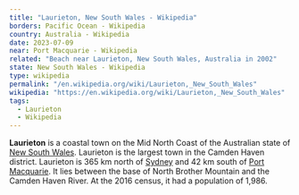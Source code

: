 ```yaml
---
title: "Laurieton, New South Wales - Wikipedia"
borders: Pacific Ocean - Wikipedia
country: Australia - Wikipedia
date: 2023-07-09
near: Port Macquarie - Wikipedia
related: "Beach near Laurieton, New South Wales, Australia in 2002"
state: New South Wales - Wikipedia
type: wikipedia
permalink: "/en.wikipedia.org/wiki/Laurieton,_New_South_Wales"
wikipedia: "https://en.wikipedia.org/wiki/Laurieton,_New_South_Wales"
tags:
  - Laurieton
  - Wikipedia
---
```

**Laurieton** is a coastal town on the Mid North Coast of the Australian state of [New South Wales](/en.wikipedia.org/wiki/New_South_Wales). Laurieton is the largest town in the Camden Haven district. Laurieton is 365 km north of [Sydney](/en.wikipedia.org/wiki/Sydney) and 42 km south of [Port Macquarie](/en.wikipedia.org/wiki/Port_Macquarie). It lies between the base of North Brother Mountain and the Camden Haven River. At the 2016 census, it had a population of 1,986.